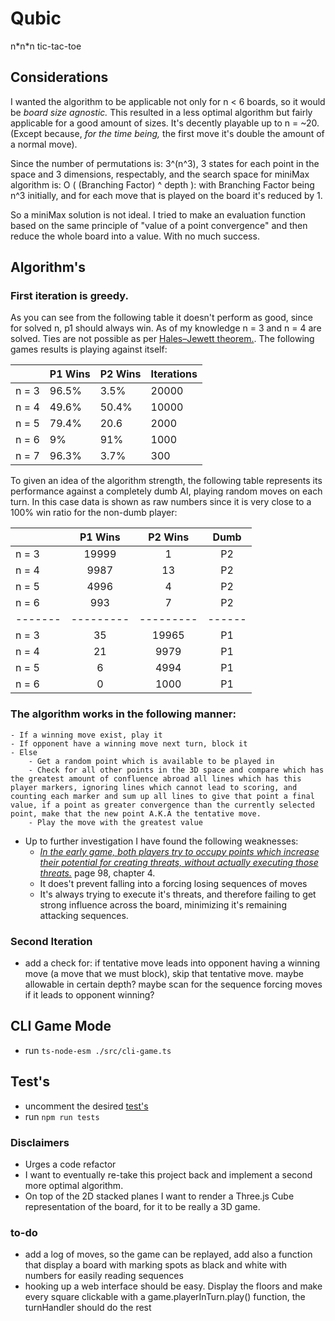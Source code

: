 # Qubic
n\*n\*n tic-tac-toe

## Considerations

I wanted the algorithm to be applicable not only for n < 6 boards, so it would be _board size agnostic._ 
This resulted in a less optimal algorithm but fairly applicable for a good amount of sizes. It's decently playable up to n = ~20. (Except because, _for the time being,_ the first move it's double the amount of a normal move).

Since the number of permutations is: 3^(n^3), 3 states for each point in the space and 3 dimensions, respectably, and the search space for miniMax algorithm is: O ( (Branching Factor) ^ depth ):
with Branching Factor being n^3 initially, and for each move that is played on the board it's reduced by 1.

So a miniMax solution is not ideal. I tried to make an evaluation function based on the same principle of "value of a point convergence" and then reduce the whole board into a value. With no much success.  

## Algorithm's

### First iteration is greedy.

As you can see from the following table it doesn't perform as good, since for solved n, p1 should always win. As of my knowledge n = 3 and n = 4 are solved. Ties are not possible as per [Hales–Jewett theorem.](https://en.wikipedia.org/wiki/Hales%E2%80%93Jewett_theorem). The following games results is playing against itself:

|       | P1 Wins | P2 Wins | Iterations |
|-------|---------|---------|------------|
| n = 3 | 96.5%   | 3.5%    | 20000      |
| n = 4 | 49.6%   | 50.4%   | 10000      |
| n = 5 | 79.4%   | 20.6    | 2000       |
| n = 6 | 9%      | 91%     | 1000       |
| n = 7 | 96.3%   | 3.7%    | 300        |

To given an idea of the algorithm strength, the following table represents its performance against a completely dumb AI, playing random moves on each turn. In this case data is shown as raw numbers since it is very close to a 100% win ratio for the non-dumb player:

|       | P1 Wins | P2 Wins | Dumb |
|-------|:-------:|:-------:|:----:|
| n = 3 | 19999   | 1       | P2   |
| n = 4 | 9987    | 13      | P2   |
| n = 5 | 4996    | 4       | P2   |
| n = 6 | 993     | 7       | P2   |
|-------|---------|---------|------|
| n = 3 | 35      | 19965   | P1   |
| n = 4 | 21      | 9979    | P1   |
| n = 5 | 6       | 4994    | P1   |
| n = 6 | 0       | 1000    | P1   |


### The algorithm works in the following manner:
    - If a winning move exist, play it
    - If opponent have a winning move next turn, block it
    - Else
        - Get a random point which is available to be played in
        - Check for all other points in the 3D space and compare which has the greatest amount of confluence abroad all lines which has this player markers, ignoring lines which cannot lead to scoring, and counting each marker and sum up all lines to give that point a final value, if a point as greater convergence than the currently selected point, make that the new point A.K.A the tentative move.
        - Play the move with the greatest value

- Up to further investigation I have found the following weaknesses: 
    - [_In the early game, both players try to occupy points which increase their potential for creating threats, without actually executing those threats._](http://fragrieu.free.fr/SearchingForSolutions.pdf) page 98, chapter 4.
    - It does't prevent falling into a forcing losing sequences of moves
    - It's always trying to execute it's threats, and therefore failing to get strong influence across the board, minimizing it's remaining attacking sequences.

### Second Iteration

- add a check for: if tentative move leads into opponent having a winning move (a move that we must block), skip that tentative move. maybe allowable in certain depth? maybe scan for the sequence forcing moves if it leads to opponent winning?

## CLI Game Mode
- run ```ts-node-esm ./src/cli-game.ts```

## Test's
- uncomment the desired [test's](src/test/game.spec.ts)
- run ```npm run tests```

### Disclaimers
- Urges a code refactor
- I want to eventually re-take this project back and implement a second more optimal algorithm.
- On top of the 2D stacked planes I want to render a Three.js Cube representation of the board, for it to be really a 3D game.

### to-do
- add a log of moves, so the game can be replayed, add also a function that display a board with marking spots as black and white with numbers for easily reading sequences
- hooking up a web interface should be easy. Display the floors and make every square clickable with a game.playerInTurn.play() function, the turnHandler should do the rest
